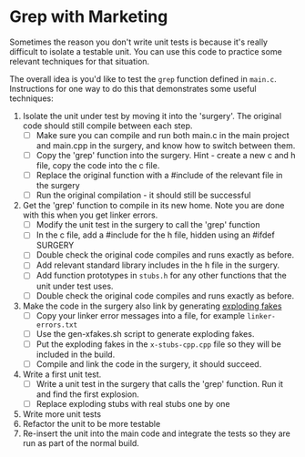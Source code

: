 Grep with Marketing
===================

Sometimes the reason you don't write unit tests is because it's really difficult to isolate a testable unit. 
You can use this code to practice some relevant techniques for that situation.

The overall idea is you'd like to test the `grep` function defined in `main.c`. 
Instructions for one way to do this that demonstrates some useful techniques:

1. Isolate the unit under test by moving it into the 'surgery'. The original code should still compile between each step.
    - [ ] Make sure you can compile and run both main.c in the main project and main.cpp in the surgery, and know how to switch between them.
    - [ ] Copy the 'grep' function into the surgery. Hint - create a new c and h file, copy the code into the c file.
    - [ ] Replace the original function with a #include of the relevant file in the surgery
    - [ ] Run the original compilation - it should still be successful
    
2. Get the 'grep' function to compile in its new home. Note you are done with this when you get linker errors. 
    - [ ] Modify the unit test in the surgery to call the 'grep' function
    - [ ] In the c file, add a #include for the h file, hidden using an #ifdef SURGERY
    - [ ] Double check the original code compiles and runs exactly as before.
    - [ ] Add relevant standard library includes in the h file in the surgery.
    - [ ] Add function prototypes in `stubs.h` for any other functions that the unit under test uses.
    - [ ] Double check the original code compiles and runs exactly as before.  

2. Make the code in the surgery also link by generating [exploding fakes](https://github.com/jwgrenning/gen-xfakes)
    - [ ] Copy your linker error messages into a file, for example `linker-errors.txt`
    - [ ] Use the gen-xfakes.sh script to generate exploding fakes.
    - [ ] Put the exploding fakes in the `x-stubs-cpp.cpp` file so they will be included in the build.
    - [ ] Compile and link the code in the surgery, it should succeed.
   
3. Write a first unit test.
    - [ ] Write a unit test in the surgery that calls the 'grep' function. Run it and find the first explosion.
    - [ ] Replace exploding stubs with real stubs one by one
   
4. Write more unit tests
5. Refactor the unit to be more testable
6. Re-insert the unit into the main code and integrate the tests so they are run as part of the normal build.
